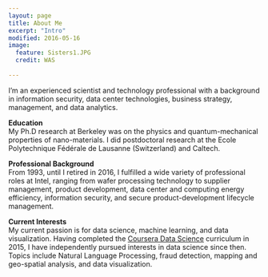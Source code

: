 ```yaml
---
layout: page
title: About Me
excerpt: "Intro"
modified: 2016-05-16
image:
  feature: Sisters1.JPG
  credit: WAS
  
---
```


I’m an experienced scientist and technology professional with a background in information security, data center technologies, business strategy, management, and data analytics.
 
__Education__  
My Ph.D research at Berkeley was on the physics and quantum-mechanical properties of nano-materials. I did postdoctoral research at the Ecole Polytechnique Fédérale de Lausanne (Switzerland) and Caltech. 

__Professional Background__  
From 1993, until I retired in 2016, I fulfilled a wide variety of professional roles at Intel, ranging from wafer processing technology to supplier management, product development, data center and computing energy efficiency, information security, and secure product-development lifecycle management.  

__Current Interests__  
My current passion is for data science, machine learning, and data visualization. Having completed the [Coursera Data Science](https://www.coursera.org/specializations/jhu-data-science) curriculum in 2015, I have independently pursued interests in data science since then. Topics include Natural Language Processing, fraud detection, mapping and geo-spatial analysis, and data visualization. 

